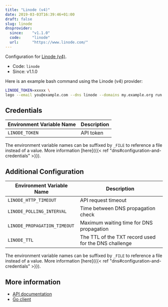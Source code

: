 ```yaml
---
title: "Linode (v4)"
date: 2019-03-03T16:39:46+01:00
draft: false
slug: linode
dnsprovider:
  since:    "v1.1.0"
  code:     "linode"
  url:      "https://www.linode.com/"
---
```


<!-- THIS DOCUMENTATION IS AUTO-GENERATED. PLEASE DO NOT EDIT. -->
<!-- providers/dns/linode/linode.toml -->
<!-- THIS DOCUMENTATION IS AUTO-GENERATED. PLEASE DO NOT EDIT. -->


Configuration for [Linode (v4)](https://www.linode.com/).


<!--more-->

- Code: `linode`
- Since: v1.1.0


Here is an example bash command using the Linode (v4) provider:

```bash
LINODE_TOKEN=xxxxx \
lego --email you@example.com --dns linode --domains my.example.org run
```




## Credentials

| Environment Variable Name | Description |
|-----------------------|-------------|
| `LINODE_TOKEN` | API token |

The environment variable names can be suffixed by `_FILE` to reference a file instead of a value.
More information [here]({{< ref "dns#configuration-and-credentials" >}}).


## Additional Configuration

| Environment Variable Name | Description |
|--------------------------------|-------------|
| `LINODE_HTTP_TIMEOUT` | API request timeout |
| `LINODE_POLLING_INTERVAL` | Time between DNS propagation check |
| `LINODE_PROPAGATION_TIMEOUT` | Maximum waiting time for DNS propagation |
| `LINODE_TTL` | The TTL of the TXT record used for the DNS challenge |

The environment variable names can be suffixed by `_FILE` to reference a file instead of a value.
More information [here]({{< ref "dns#configuration-and-credentials" >}}).




## More information

- [API documentation](https://developers.linode.com/api/v4)
- [Go client](https://github.com/linode/linodego)

<!-- THIS DOCUMENTATION IS AUTO-GENERATED. PLEASE DO NOT EDIT. -->
<!-- providers/dns/linode/linode.toml -->
<!-- THIS DOCUMENTATION IS AUTO-GENERATED. PLEASE DO NOT EDIT. -->
